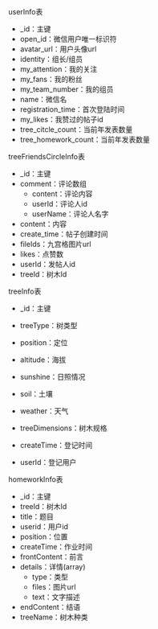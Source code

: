 userInfo表

* _id：主键
* open_id：微信用户唯一标识符
* avatar_url：用户头像url
* identity：组长/组员
* my_attention：我的关注
* my_fans：我的粉丝
* my_team_number：我的组员
* name：微信名
* registration_time：首次登陆时间
* my_likes：我赞过的帖子id
* tree_citcle_count：当前年发表数量
* tree_homework_count：当前年发表数量



treeFriendsCircleInfo表

* _id：主键
* comment：评论数组
  * content：评论内容
  * userId：评论人id
  * userName：评论人名字
* content：内容
* create_time：帖子创建时间
* fileIds：九宫格图片url
* likes：点赞数
* userId：发帖人id
* treeId：树木Id



treeInfo表

* _id：主键

* treeType：树类型

* position：定位

* altitude：海拔

* sunshine：日照情况

* soil：土壤

* weather：天气

* treeDimensions：树木规格

* createTime：登记时间

* userId：登记用户

  


homeworkInfo表

* _id：主键
* treeId：树木Id
* title：题目
* userid：用户id
* position：位置
* createTime：作业时间
* frontContent：前言
* details：详情(array)
  * type：类型
  * files：图片url
  * text：文字描述
* endContent：结语
* treeName：树木种类